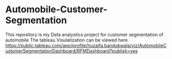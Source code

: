 # Automobile-Customer-Segmentation
This repository is my Data analystics project for customer segmentation of automobile
The tableau Visulatization can be viewed here.
https://public.tableau.com/app/profile/huzaifa.bandukwala/viz/AutomobileCustomerSegmentationDashboard/RFMDashboard?publish=yes

